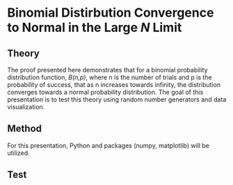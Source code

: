 # Binomial Distirbution Convergence to Normal in the Large *N* Limit

## Theory

The proof presented here demonstrates that for a binomial probability distribution function, *B(n,p)*, where n is the number of trials and p is the probability of success, that as n increases towards infinity, the distribution converges towards a normal probability distribution. The goal of this presentation is to test this theory using random number generators and data visualization.

## Method

For this presentation, Python and packages (numpy, matplotlib) will be utilized.

## Test

